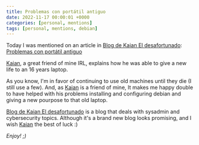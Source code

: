 ```yaml
---
title: Problemas con portátil antiguo
date: 2022-11-17 00:00:01 +0000
categories: [personal, mentions]
tags: [personal, mentions, debian]
---
```


Today I was mentioned on an article in [Blog de Kaian El desafortunado](https://kaianperez.github.io): [Problemas con portátil antiguo](https://kaianperez.github.io/sistemas/Quebradero-con-portatil/)

[Kaian](https://kaianperez.github.io), a great friend of mine IRL, explains how he was able to give a new life to an 16 years laptop.

As you know, I'm in favor of continuing to use old machines until they die (I still use a few). 
And, as [Kaian](https://kaianperez.github.io) is a friend of mine, It makes me happy double to have helped with his problems installing and configuring debian and giving a new pourpose to that old laptop.


[Blog de Kaian El desafortunado](https://kaianperez.github.io) is a blog that deals with sysadmin and cybersecurity topics.
Although it's a brand new blog looks promising, and I wish [Kaian](https://kaianperez.github.io) the best of luck :)

_Enjoy! ;)_
